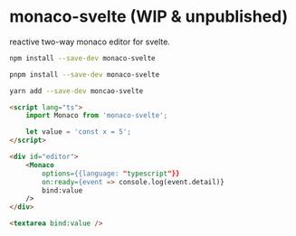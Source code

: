 # monaco-svelte (WIP & unpublished)

reactive two-way monaco editor for svelte.

```sh
npm install --save-dev monaco-svelte
```

```sh
pnpm install --save-dev monaco-svelte
```

```sh
yarn add --save-dev moncao-svelte
```

```html
<script lang="ts">
	import Monaco from 'monaco-svelte';

	let value = 'const x = 5';
</script>

<div id="editor">
	<Monaco
		options={{language: "typescript"}}
		on:ready={event => console.log(event.detail)}
		bind:value
	/>
</div>

<textarea bind:value />
```
